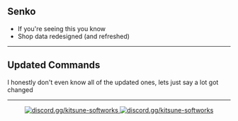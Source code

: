 ## Senko
- If you're seeing this you know
- Shop data redesigned (and refreshed)

---

## Updated Commands
I honestly don't even know all of the updated ones, lets just say a lot got changed

---

<div align="center">

<a href="https://discord.gg/kitsune-softworks">
    <img src="https://img.shields.io/discord/887393173150777357?color=5865F2&label=discord.gg/kitsune-softworks&logo=discord&logoColor=white" alt="discord.gg/kitsune-softworks" />
</a>

<a href="https://senko.gg/discord">
    <img src="https://img.shields.io/discord/777251087592718336?color=5865F2&label=senko.gg/discord&logo=discord&logoColor=white" alt="discord.gg/kitsune-softworks" />
</a>